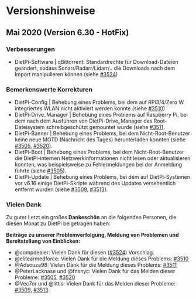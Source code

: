 # Versionshinweise

## Mai 2020 (Version 6.30 - HotFix)

### Verbesserungen

- DietPi-Software | qBittorrent: Standardrechte für Download-Dateien geändert, sodass Sonarr/Radarr/Lidarr/.. die Downloads nach dem Import manipulieren k&ouml;nnen (siehe [#3524](https://github.com/MichaIng/DietPi/issues/3524))

### Bemerkenswerte Korrekturen

- DietPi-Config | Behebung eines Problems, bei dem auf RPi3/4/Zero W integriertes WLAN nicht aktiviert werden konnte (siehe [#3510](https://github.com/MichaIng/DietPi/issues/3510))
- DietPi-Drive_Manager | Behebung eines Problems auf Raspberry Pi, bei dem nach dem Ausführen von DietPi-Drive_Manager das Root-Dateisystem schreibgeschützt gemountet wurde (siehe [#3511](https://github.com/MichaIng/DietPi/issues/3511).
- DietPi-Banner | Behebung eines Problems, bei dem Nicht-Root-Benutzer keine neue MOTD (Nachricht des Tages) herunterladen konnten (siehe [#3505](https://github.com/MichaIng/DietPi/issues/3505), [#3520](https://github.com/MichaIng/DietPi/issues/3520)).
- DietPi-Boot | Behebung eines Problems, bei dem Nicht-Root-Benutzer die DietPi-internen Netzwerkinformationen nicht lesen oder aktualisieren konnten, was beispielsweise zu Fehlermeldungen bei der Anmeldung führte (siehe [#3505](https://github.com/MichaIng/DietPi/issues/3505)).
- DietPi-Update | Behebung eines Problems, bei dem auf DietPi-Systemen vor v6.16 einige DietPi-Skripte während des Updates versehentlich entfernt wurden (siehe [#3509](https://github.com/MichaIng/DietPi/issues/3509), [#3513](https://github.com/MichaIng/DietPi/issues/3513)).

### Vielen Dank

Zu guter Letzt ein gro&szlig;es **Dankesch&ouml;n** an die folgenden Personen, die diesen Monat zu DietPi beigetragen haben:

**Beiträge zu unserer Problemverfolgung, Meldung von Problemen und Bereitstellung von Einblicken:**

- @compdealer: Vielen Dank für diesen ([#3524](https://github.com/MichaIng/DietPi/issues/3524)) Vorschlag.
- @elitearmedforce: Vielen Dank für die Meldung dieses Problems: [#3510](https://github.com/MichaIng/DietPi/issues/3510)
- @Adsouza98: Vielen Dank für die Meldung dieses Problems: [#3511](https://github.com/MichaIng/DietPi/issues/3511)
- @PeterLacknase und @fnsnyc: Vielen Dank für das Melden dieser Probleme: [#3505](https://github.com/MichaIng/DietPi/issues/3505), [#3520](https://github.com/MichaIng/DietPi/issues/3520)
- @Vec7or und @littis: Vielen Dank für das Melden dieser Probleme: [#3509](https://github.com/MichaIng/DietPi/issues/3509), [#3513](https://github.com/MichaIng/DietPi/issues/3513).
